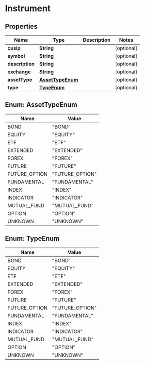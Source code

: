 # Instrument

## Properties
Name | Type | Description | Notes
------------ | ------------- | ------------- | -------------
**cusip** | **String** |  |  [optional]
**symbol** | **String** |  |  [optional]
**description** | **String** |  |  [optional]
**exchange** | **String** |  |  [optional]
**assetType** | [**AssetTypeEnum**](#AssetTypeEnum) |  |  [optional]
**type** | [**TypeEnum**](#TypeEnum) |  |  [optional]

<a name="AssetTypeEnum"></a>
## Enum: AssetTypeEnum
Name | Value
---- | -----
BOND | &quot;BOND&quot;
EQUITY | &quot;EQUITY&quot;
ETF | &quot;ETF&quot;
EXTENDED | &quot;EXTENDED&quot;
FOREX | &quot;FOREX&quot;
FUTURE | &quot;FUTURE&quot;
FUTURE_OPTION | &quot;FUTURE_OPTION&quot;
FUNDAMENTAL | &quot;FUNDAMENTAL&quot;
INDEX | &quot;INDEX&quot;
INDICATOR | &quot;INDICATOR&quot;
MUTUAL_FUND | &quot;MUTUAL_FUND&quot;
OPTION | &quot;OPTION&quot;
UNKNOWN | &quot;UNKNOWN&quot;

<a name="TypeEnum"></a>
## Enum: TypeEnum
Name | Value
---- | -----
BOND | &quot;BOND&quot;
EQUITY | &quot;EQUITY&quot;
ETF | &quot;ETF&quot;
EXTENDED | &quot;EXTENDED&quot;
FOREX | &quot;FOREX&quot;
FUTURE | &quot;FUTURE&quot;
FUTURE_OPTION | &quot;FUTURE_OPTION&quot;
FUNDAMENTAL | &quot;FUNDAMENTAL&quot;
INDEX | &quot;INDEX&quot;
INDICATOR | &quot;INDICATOR&quot;
MUTUAL_FUND | &quot;MUTUAL_FUND&quot;
OPTION | &quot;OPTION&quot;
UNKNOWN | &quot;UNKNOWN&quot;
